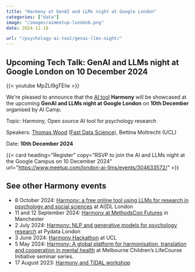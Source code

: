 ```yaml
---
title: "Harmony at GenAI and LLMs night at Google London"
categories: ["data"]
image: "/images/aimeetup-londonb.png"
date: 2024-11-18

url: "/psychology-ai-tool/genai-llms-night/"
---
```


## Upcoming Tech Talk: GenAI and LLMs night at Google London on 10 December 2024

{{< youtube MpZLl9gTEIw >}}

We're pleased to announce that the [AI tool](/psychology-ai-tool/) **Harmony** will be showcased at the upcoming **GenAI and LLMs night at Google London** on **10th December**  organised by AI Camp.

Topic: Harmony, Open source AI tool for psychology research

Speakers: [Thomas Wood](https://freelancedatascientist.net/) ([Fast Data Science](https://fastdatascience.com/)),  Bettina Moltrecht (UCL)

Date: **10th December 2024**


{{< card heading="Register" copy="RSVP to join the AI and LLMs night at the Google Campus on 10 December 2024" url="https://www.meetup.com/london-ai-llms/events/304633572/" >}}



## See other Harmony events


* 8 October 2024: [Harmony: a free online tool using LLMs for research in psychology and social sciences](/psychology-ai-tool/aidl-meetup/)  at AI|DL London
* 11 and 12 September 2024: [Harmony at MethodsCon Futures](/ai-in-mental-health/harmony-at-methodscon-futures/
) in Manchester
* 2 July 2024: [Harmony: NLP and generative models for psychology research](/open-source-for-social-science/pydata-meetup/)  at Pydata London
* 3 June 2024: [Harmony Hackathon](/open-source-for-social-science/hackathon/) at UCL
* 5 May 2024: [Harmony: A global platform for harmonisation, translation and cooperation in mental health](/ai-in-mental-health/harmony-at-lifecourse-seminar/) at  Melbourne Children’s LifeCourse Initiative seminar series.
* 17 August 2023: [Harmony and TIDAL workshop](/ai-in-mental-health/harmony-and-tidal-workshop)
